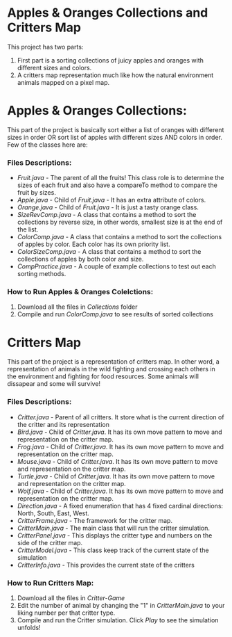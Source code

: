# Apples & Oranges Collections and Critters Map
This project has two parts: 
1. First part is a sorting collections of juicy apples and oranges with different sizes and colors.
2. A critters map representation much like how the natural environment animals mapped on a pixel map.

# Apples & Oranges Collections:
This part of the project is basically sort either a list of oranges with different sizes in order OR sort list of apples with different sizes AND colors in order. Few of the classes here are:
### Files Descriptions:
- *Fruit.java* - The parent of all the fruits! This class role is to determine the sizes of each fruit and also have a compareTo method to compare the fruit by sizes.
- *Apple.java* - Child of *Fruit.java* - It has an extra attribute of colors. 
- *Orange.java* - Child of *Fruit.java* - It is just a tasty orange class.
- *SizeRevComp.java* - A class that contains a method to sort the collections by reverse size, in other words, smallest size is at the end of the list. 
- *ColorComp.java* - A class that contains a method to sort the collections of apples by color. Each color has its own priority list. 
- *ColorSizeComp.java* - A class that contains a method to sort the collections of apples by both color and size. 
- *CompPractice.java* - A couple of example collections to test out each sorting methods.
### How to Run Apples & Oranges Colelctions:
1. Download all the files in *Collections* folder
2. Compile and run *ColorComp.java* to see results of sorted collections

# Critters Map
This part of the project is a representation of critters map. In other word, a representation of animals in the wild fighting and crossing each others in the environment and fighting for food resources. Some animals will dissapear and some will survive!

### Files Descriptions:
- *Critter.java* - Parent of all critters. It store what is the current direction of the critter and its representation
- *Bird.java* - Child of *Critter.java*. It has its own move pattern to move and representation on the critter map.
- *Frog.java* - Child of *Critter.java*. It has its own move pattern to move and representation on the critter map.
- *Mouse.java* - Child of *Critter.java*. It has its own move pattern to move and representation on the critter map.
- *Turtle.java* - Child of *Critter.java*. It has its own move pattern to move and representation on the critter map.
- *Wolf.java* - Child of *Critter.java*. It has its own move pattern to move and representation on the critter map.
- *Direction.java* - A fixed enumeration that has 4 fixed cardinal directions: North, South, East, West.
- *CritterFrame.java* - The framework for the critter map.
- *CritterMain.java* - The main class that will run the critter simulation.
- *CritterPanel.java* - This displays the critter type and numbers on the side of the critter map.
- *CritterModel.java* - This class keep track of the current state of the simulation
- *CritterInfo.java* - This provides the current state of the critters

### How to Run Critters Map:
1. Download all the files in *Critter-Game*
2. Edit the number of animal by changing the "1" in *CritterMain.java* to your liking number per that critter type.
3. Compile and run the Critter simulation. Click *Play* to see the simulation unfolds!
